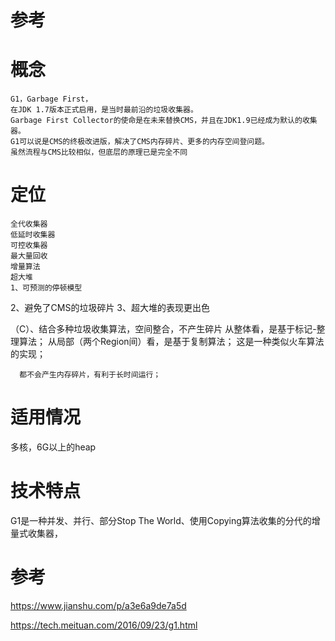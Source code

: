   
  
# 参考

    

# 概念

    G1，Garbage First，
    在JDK 1.7版本正式启用，是当时最前沿的垃圾收集器。
    Garbage First Collector的使命是在未来替换CMS，并且在JDK1.9已经成为默认的收集器。
    G1可以说是CMS的终极改进版，解决了CMS内存碎片、更多的内存空间登问题。
    虽然流程与CMS比较相似，但底层的原理已是完全不同
    

# 定位

    全代收集器
    低延时收集器
    可控收集器 
    最大量回收   
    增量算法
    超大堆
    1、可预测的停顿模型
2、避免了CMS的垃圾碎片
3、超大堆的表现更出色
 
 （C）、结合多种垃圾收集算法，空间整合，不产生碎片
      从整体看，是基于标记-整理算法；
      从局部（两个Region间）看，是基于复制算法；
      这是一种类似火车算法的实现；
 
      都不会产生内存碎片，有利于长时间运行；
 
# 适用情况

 多核，6G以上的heap


# 技术特点

G1是一种并发、并行、部分Stop The World、使用Copying算法收集的分代的增量式收集器， 






# 参考

https://www.jianshu.com/p/a3e6a9de7a5d  



https://tech.meituan.com/2016/09/23/g1.html
